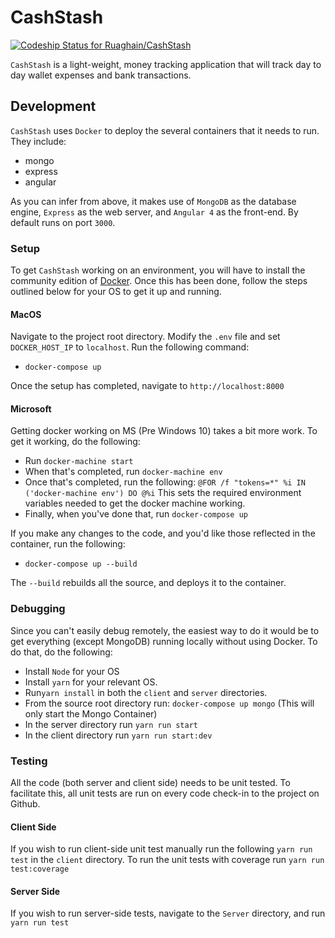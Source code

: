 # CashStash

[![Codeship Status for Ruaghain/CashStash](https://app.codeship.com/projects/167f0130-f551-0134-aab4-4e76bd6b2464/status?branch=master)](https://app.codeship.com/projects/210216)

`CashStash` is a light-weight, money tracking application that will track day to day wallet expenses and bank transactions.

## Development

`CashStash` uses `Docker` to deploy the several containers that it needs to run. They include:

  * mongo
  * express
  * angular

As you can infer from above, it makes use of `MongoDB` as the database engine, `Express` as the web server, and `Angular 4` as the front-end. 
By default runs on port `3000`. 

### Setup

 To get `CashStash` working on an environment, you will have to install the community edition of [Docker](https://www.docker.com/community-edition). 
 Once this has been done, follow the steps outlined below for your OS to get it up and running.

 #### MacOS

 Navigate to the project root directory. Modify the `.env` file and set `DOCKER_HOST_IP` to `localhost`. 
 Run the following command:

  * `docker-compose up`

 Once the setup has completed, navigate to `http://localhost:8000`

 #### Microsoft

 Getting docker working on MS (Pre Windows 10) takes a bit more work. To get it working, do the following:

  * Run `docker-machine start`
  * When that's completed, run `docker-machine env`
  * Once that's completed, run the following: `@FOR /f "tokens=*" %i IN ('docker-machine env') DO @%i` This sets the 
    required environment variables needed to get the docker machine working.
  * Finally, when you've done that, run `docker-compose up`  

 If you make any changes to the code, and you'd like those reflected in the container, run the following:

  * `docker-compose up --build`

 The `--build` rebuilds all the source, and deploys it to the container.

### Debugging

 Since you can't easily debug remotely, the easiest way to do it would be to get everything (except MongoDB) running locally without using Docker. 
 To do that, do the following:

  * Install `Node` for your OS
  * Install `yarn` for your relevant OS.
  * Run`yarn install` in both the `client` and `server` directories.
  * From the source root directory run: `docker-compose up mongo` (This will only start the Mongo Container)
  * In the server directory run `yarn run start`
  * In the client directory run `yarn run start:dev`

### Testing

All the code (both server and client side) needs to be unit tested. To facilitate this, all unit tests are run
on every code check-in to the project on Github.

 #### Client Side
 
 If you wish to run client-side unit test manually run the following `yarn run test` in the `client` directory. To run the unit tests
 with coverage run `yarn run test:coverage` 
 
 #### Server Side
 
 If you wish to run server-side tests, navigate to the `Server` directory, and run `yarn run test`
